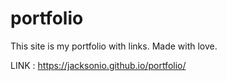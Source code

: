 # portfolio
This site is my portfolio with links. Made with love.

LINK :
https://jacksonio.github.io/portfolio/
